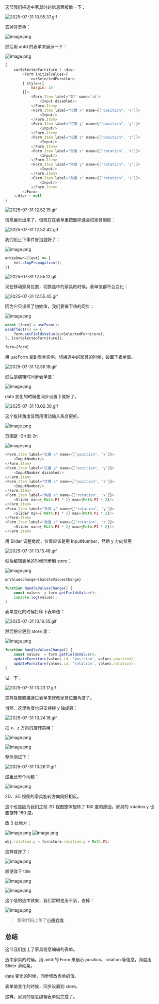 这节我们把选中家具时的信息面板做一下：

![2025-07-31 10.55.37.gif](https://p1-juejin.byteimg.com/tos-cn-i-k3u1fbpfcp/cde225f652d149588db37f71eb758b80~tplv-k3u1fbpfcp-jj-mark:0:0:0:0:q75.image#?w=2820&h=1540&s=9850732&e=gif&f=34&b=edf0f1)

去掉背景色：

![image.png](https://p3-juejin.byteimg.com/tos-cn-i-k3u1fbpfcp/59436e863c734b3a8e43082e2d83eca1~tplv-k3u1fbpfcp-jj-mark:0:0:0:0:q75.image#?w=836&h=514&s=55240&e=png&b=1f1f1f)

然后用 antd 的表单来展示一下：

![image.png](https://p9-juejin.byteimg.com/tos-cn-i-k3u1fbpfcp/83c1fd4e406b46fcbdf7e96ba573fdfa~tplv-k3u1fbpfcp-jj-mark:0:0:0:0:q75.image#?w=1520&h=1364&s=212052&e=png&b=202020)

```javascript
{
    curSelectedFurniture ? <div>
        <Form initialValues={
            curSelectedFurniture
        } style={{
            margin: 10
        }}>
            <Form.Item label="ID" name='id'>
                <Input disabled/>
            </Form.Item>
            <Form.Item label="位置 x" name={["position", 'x']}>
                <Input/>
            </Form.Item>
            <Form.Item label="位置 y" name={["position", 'y']}>
                <Input/>
            </Form.Item>
            <Form.Item label="位置 z" name={["position", 'z']}>
                <Input/>
            </Form.Item>
            <Form.Item label="角度 x" name={["rotation", 'x']}>
                <Input/>
            </Form.Item>
            <Form.Item label="角度 y" name={["rotation", 'y']}>
                <Input/>
            </Form.Item>
            <Form.Item label="角度 z" name={["rotation", 'z']}>
                <Input/>
            </Form.Item>
        </Form>
    </div> : null
}
```


![2025-07-31 12.52.19.gif](https://p3-juejin.byteimg.com/tos-cn-i-k3u1fbpfcp/10851d63f0604b1e8487b65e136d62ae~tplv-k3u1fbpfcp-jj-mark:0:0:0:0:q75.image#?w=2820&h=1540&s=567894&e=gif&f=20&b=f5f5f5)

信息展示出来了，但现在在表单里按删除键会把家具删除：

![2025-07-31 12.52.42.gif](https://p1-juejin.byteimg.com/tos-cn-i-k3u1fbpfcp/fff5564546564f159d5faaf5e20f826b~tplv-k3u1fbpfcp-jj-mark:0:0:0:0:q75.image#?w=2820&h=1540&s=524815&e=gif&f=16&b=f4f4f4)

我们阻止下事件冒泡就好了：

![image.png](https://p6-juejin.byteimg.com/tos-cn-i-k3u1fbpfcp/369ada823b0e4707bae8ef4a54280f16~tplv-k3u1fbpfcp-jj-mark:0:0:0:0:q75.image#?w=1406&h=838&s=154351&e=png&b=1f1f1f)

```javascript
onKeyDown={(evt) => {
    evt.stopPropagation();
}}
```

![2025-07-31 12.55.12.gif](https://p1-juejin.byteimg.com/tos-cn-i-k3u1fbpfcp/0a1655c658234dcdab12f10eeea1ae75~tplv-k3u1fbpfcp-jj-mark:0:0:0:0:q75.image#?w=2820&h=1540&s=743940&e=gif&f=32&b=f6f6f6)

现在移动家具位置，切换选中的家具的时候，表单值都不会变化：

![2025-07-31 12.55.45.gif](https://p6-juejin.byteimg.com/tos-cn-i-k3u1fbpfcp/decac1d9732747388a1c8ab9dd004e1b~tplv-k3u1fbpfcp-jj-mark:0:0:0:0:q75.image#?w=2820&h=1540&s=1730602&e=gif&f=40&b=f9f9f9)

因为它只设置了初始值，我们要做下值的同步：



![image.png](https://p9-juejin.byteimg.com/tos-cn-i-k3u1fbpfcp/dbf4f2c5914b4220b639158fdd5f1293~tplv-k3u1fbpfcp-jj-mark:0:0:0:0:q75.image#?w=1380&h=1080&s=196534&e=png&b=1f1f1f)

```javascript
const [form] = useForm();
useEffect(() => {
    form.setFieldsValue(curSelectedFurniture);
}, [curSelectedFurniture]);
```
```javascript
form={form}
```
用 useForm 拿到表单实例，切换选中的家具的时候，设置下表单值。


![2025-07-31 12.59.18.gif](https://p3-juejin.byteimg.com/tos-cn-i-k3u1fbpfcp/6a650090a4a74008a495b7fdc16d17f2~tplv-k3u1fbpfcp-jj-mark:0:0:0:0:q75.image#?w=2820&h=1540&s=767090&e=gif&f=23&b=abd4e3)

然后是编辑时同步表单值：


![image.png](https://p1-juejin.byteimg.com/tos-cn-i-k3u1fbpfcp/43014af2deb449c9be7cba9ca8a23747~tplv-k3u1fbpfcp-jj-mark:0:0:0:0:q75.image#?w=1072&h=532&s=98192&e=png&b=1f1f1f)

data 变化的时候也同步设置下就好了。


![2025-07-31 13.02.39.gif](https://p6-juejin.byteimg.com/tos-cn-i-k3u1fbpfcp/91236c99efb146429a8873cb36dd5509~tplv-k3u1fbpfcp-jj-mark:0:0:0:0:q75.image#?w=2820&h=1540&s=1993715&e=gif&f=50&b=abd3e2)

这个旋转角度显然用滑动输入条会更好。

![image.png](https://p9-juejin.byteimg.com/tos-cn-i-k3u1fbpfcp/a65ba912bd0f4e0fac6e26a357e62c6a~tplv-k3u1fbpfcp-jj-mark:0:0:0:0:q75.image#?w=1678&h=1028&s=148269&e=png&b=fefefe)

范围是 -2π 到 2π



![image.png](https://p1-juejin.byteimg.com/tos-cn-i-k3u1fbpfcp/e12e43450a464a65a139601b3cf2d1c3~tplv-k3u1fbpfcp-jj-mark:0:0:0:0:q75.image#?w=1456&h=1010&s=199847&e=png&b=1f1f1f)

```javascript
<Form.Item label="位置 x" name={["position", 'x']}>
    <InputNumber/>
</Form.Item>
<Form.Item label="位置 y" name={["position", 'y']}>
    <InputNumber disabled/>
</Form.Item>
<Form.Item label="位置 z" name={["position", 'z']}>
    <InputNumber/>
</Form.Item>
<Form.Item label="角度 x" name={["rotation", 'x']}>
    <Slider min={-Math.PI * 2} max={Math.PI * 2}/>
</Form.Item>
<Form.Item label="角度 y" name={["rotation", 'y']}>
    <Slider min={-Math.PI * 2} max={Math.PI * 2}/>
</Form.Item>
<Form.Item label="角度 z" name={["rotation", 'z']}>
    <Slider min={-Math.PI * 2} max={Math.PI * 2}/>
</Form.Item>
```
用 Slider 调整角度，位置应该是用 InputNumber，然后 y 方向禁用

![2025-07-31 13.15.48.gif](https://p1-juejin.byteimg.com/tos-cn-i-k3u1fbpfcp/35d377b2670e42faaffedb50649e286a~tplv-k3u1fbpfcp-jj-mark:0:0:0:0:q75.image#?w=2820&h=1540&s=1215972&e=gif&f=35&b=acd4e3)

然后编辑表单的时候同步到 store：

![image.png](https://p9-juejin.byteimg.com/tos-cn-i-k3u1fbpfcp/cbda2c347db64064b51eee2238dc92a5~tplv-k3u1fbpfcp-jj-mark:0:0:0:0:q75.image#?w=1326&h=1124&s=205267&e=png&b=1f1f1f)

```javascript
onValuesChange={handleValuesChange}
```
```javascript
function handleValuesChange() {
    const values  = form.getFieldsValue();
    console.log(values);
}
```
表单变化的时候打印下表单值：

![2025-07-31 13.19.35.gif](https://p6-juejin.byteimg.com/tos-cn-i-k3u1fbpfcp/74d25632476f49f0a911d959de23d09d~tplv-k3u1fbpfcp-jj-mark:0:0:0:0:q75.image#?w=2820&h=1540&s=1648253&e=gif&f=49&b=faf9f9)

然后把它更到 store 里：

![image.png](https://p9-juejin.byteimg.com/tos-cn-i-k3u1fbpfcp/9092f0c0a788456d8b5d4c8ae36d3f5c~tplv-k3u1fbpfcp-jj-mark:0:0:0:0:q75.image#?w=1350&h=670&s=146837&e=png&b=1f1f1f)

```javascript
function handleValuesChange() {
    const values  = form.getFieldsValue();
    updateFurniture(values.id, 'position', values.position);
    updateFurniture(values.id, 'rotation', values.rotation);
}
```
试一下：


![2025-07-31 13.23.17.gif](https://p6-juejin.byteimg.com/tos-cn-i-k3u1fbpfcp/fb279678968a47e6a93a58895f353fa8~tplv-k3u1fbpfcp-jj-mark:0:0:0:0:q75.image#?w=2820&h=1540&s=1662399&e=gif&f=46&b=f4f4f4)

这样就能直接通过表单来修改家具位置角度了。

当然，这里角度也只支持绕 y 轴旋转：

![2025-07-31 13.24.18.gif](https://p1-juejin.byteimg.com/tos-cn-i-k3u1fbpfcp/16b2a09fe177451ca016848b4fa03270~tplv-k3u1fbpfcp-jj-mark:0:0:0:0:q75.image#?w=2820&h=1540&s=1405343&e=gif&f=29&b=f5f5f5)

把 x、z 方向的旋转禁用：

![image.png](https://p1-juejin.byteimg.com/tos-cn-i-k3u1fbpfcp/01cd31a879cf443dbba3c2eb3acbd372~tplv-k3u1fbpfcp-jj-mark:0:0:0:0:q75.image#?w=1608&h=724&s=149469&e=png&b=1f1f1f)


![image.png](https://p3-juejin.byteimg.com/tos-cn-i-k3u1fbpfcp/85f5d26a96384fed87a09b7ef5b7bf91~tplv-k3u1fbpfcp-jj-mark:0:0:0:0:q75.image#?w=1492&h=812&s=429638&e=png&b=f4f4f4)

整体测试下：


![2025-07-31 13.26.11.gif](https://p9-juejin.byteimg.com/tos-cn-i-k3u1fbpfcp/f5293af5751e40768c0a2c925e32bcf9~tplv-k3u1fbpfcp-jj-mark:0:0:0:0:q75.image#?w=2820&h=1540&s=1564990&e=gif&f=49&b=f5f5f5)

这里还有个问题：

![image.png](https://p9-juejin.byteimg.com/tos-cn-i-k3u1fbpfcp/3a83d272b9e34e839b7e8f1f50e356e3~tplv-k3u1fbpfcp-jj-mark:0:0:0:0:q75.image#?w=2110&h=1302&s=575024&e=png&b=afd9e6)

2D、3D 视图的家具旋转方向刚好相反。

这个也是因为我们之前 2D 视图整体旋转了 180 度的原因，家具的 rotation.y 也要旋转 180 度。

改 3 处地方：



![image.png](https://p6-juejin.byteimg.com/tos-cn-i-k3u1fbpfcp/c3a5d7fa4e3f4739886bd29c403a19f7~tplv-k3u1fbpfcp-jj-mark:0:0:0:0:q75.image#?w=1536&h=1124&s=205948&e=png&b=1f1f1f)
![image.png](https://p3-juejin.byteimg.com/tos-cn-i-k3u1fbpfcp/61a90971812640f5990a3d0a41de2de2~tplv-k3u1fbpfcp-jj-mark:0:0:0:0:q75.image#?w=1354&h=706&s=131832&e=png&b=1f1f1f)

```javascript
obj.rotation.y = furniture.rotation.y + Math.PI;
```

这样就好了：


![image.png](https://p9-juejin.byteimg.com/tos-cn-i-k3u1fbpfcp/e6ed5fd7add54754b58ec2d5c35c9122~tplv-k3u1fbpfcp-jj-mark:0:0:0:0:q75.image#?w=2062&h=1296&s=544105&e=png&b=aed8e5)

顺便改下 title


![image.png](https://p6-juejin.byteimg.com/tos-cn-i-k3u1fbpfcp/ae5121189b424aab9c743ce87e696d9f~tplv-k3u1fbpfcp-jj-mark:0:0:0:0:q75.image#?w=1010&h=606&s=108263&e=png&b=1f1f1f)


![image.png](https://p1-juejin.byteimg.com/tos-cn-i-k3u1fbpfcp/4b770108638a46e082becb7552bd3b5b~tplv-k3u1fbpfcp-jj-mark:0:0:0:0:q75.image#?w=622&h=288&s=15357&e=png&b=ffffff)

这个墙的选中效果，我们暂时也用不到，去掉：


![image.png](https://p6-juejin.byteimg.com/tos-cn-i-k3u1fbpfcp/7133b7ad4d9e43abb97f2068b646281c~tplv-k3u1fbpfcp-jj-mark:0:0:0:0:q75.image#?w=1548&h=1076&s=199992&e=png&b=1f1f1f)


>案例代码上传了[小册仓库](https://github.com/QuarkGluonPlasma/threejs-course-code/tree/main/home-decoration-editor)

## 总结

这节我们加上了家具信息编辑的表单。

选中家具的时候，用 antd 的 Form 来展示 position、rotation 等信息，角度用 Slider 滑动条。

data 变化的时候，同步修改表单的值。

表单值变化的时候，同步设置到 store。

这样，家具的信息编辑表单就完成了。
